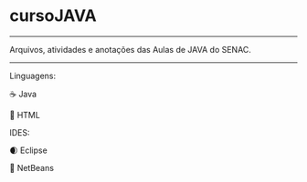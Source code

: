 # cursoJAVA

<hr>

Arquivos, atividades e anotações das Aulas de JAVA do SENAC.

<hr>

Linguagens:

☕ Java

🔶 HTML

IDES:

🌒 Eclipse

🥔 NetBeans


